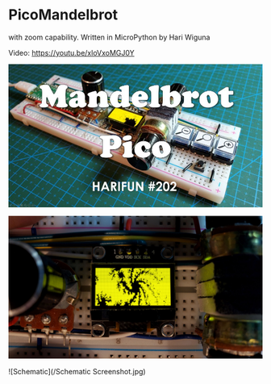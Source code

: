 # PicoMandelbrot

with zoom capability. Written in MicroPython by Hari Wiguna

Video:
https://youtu.be/xloVxoMGJ0Y

![Thumbnail](/ThumbnailSmaller.jpg)

![screenshot](/screenshot.jpg)

![Schematic](/Schematic Screenshot.jpg)
